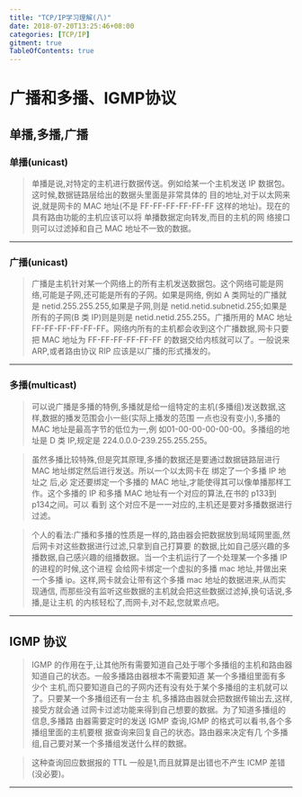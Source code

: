 ```yaml
---
title: "TCP/IP学习理解(八)"
date: 2018-07-20T13:25:46+08:00
categories: [TCP/IP]
gitment: true
TableOfContents: true
---
```


# 广播和多播、IGMP协议

## 单播,多播,广播

### 单播(unicast)

>单播是说,对特定的主机进行数据传送。例如给某一个主机发送 IP 数据包。这时候,数据链路层给出的数据头里面是非常具体的 目的地址,对于以太网来 说,就是网卡的 MAC 地址(不是 FF-FF-FF-FF-FF-FF 这样的地址)。现在的具有路由功能的主机应该可以将 单播数据定向转发,而目的主机的网 络接口则可以过滤掉和自己 MAC 地址不一致的数据。

<hr />

### 广播(unicast)

>广播是主机针对某一个网络上的所有主机发送数据包。这个网络可能是网络,可能是子网,还可能是所有的子网。如果是网络, 例如 A 类网址的广播就是 netid.255.255.255,如果是子网,则是 netid.netid.subnetid.255;如果是所有的子网(B 类 IP)则是则是 netid.netid.255.255。广播所用的 MAC 地址 FF-FF-FF-FF-FF-FF。网络内所有的主机都会收到这个广播数据,网卡只要把 MAC 地址为 FF-FF-FF-FF-FF-FF 的数据交给内核就可以了。一般说来 ARP,或者路由协议 RIP 应该是以广播的形式播发的。

<hr />

### 多播(multicast)

>可以说广播是多播的特例,多播就是给一组特定的主机(多播组)发送数据,这样,数据的播发范围会小一些(实际上播发的范围 一点也没有变小),多播的 MAC 地址是最高字节的低位为一,例 如01-00-00-00-00-00。多播组的地址是 D 类 IP,规定是 224.0.0.0-239.255.255.255。<br />

>虽然多播比较特殊,但是究其原理,多播的数据还是要通过数据链路层进行 MAC 地址绑定然后进行发送。所以一个以太网卡在 绑定了一个多播 IP 地址之 后,必 定还要绑定一个多播的 MAC 地址,才能使得其可以像单播那样工作。这个多播的 IP 和多播 MAC 地址有一个对应的算法,在书的 p133到 p134之间。可以 看到 这个对应不是一一对应的,主机还是要对多播数据进行过滤。<br />

>个人的看法:广播和多播的性质是一样的,路由器会把数据放到局域网里面,然后网卡对这些数据进行过滤,只拿到自己打算要 的数据,比如自己感兴趣的多 播数据,自己感兴趣的组播数据。当一个主机运行了一个处理某一个多播 IP 的进程的时候,这个进程 会给网卡绑定一个虚拟的多播 mac 地址,并做出来一个多播 ip。这样,网卡就会让带有这个多播 mac 地址的数据进来,从而实现通信, 而那些没有监听这些数据的主机就会把这些数据过滤掉,换句话说,多播,是让主机 的内核轻松了,而网卡,对不起,您就累点吧。<br />

<hr />

## IGMP 协议

>IGMP 的作用在于,让其他所有需要知道自己处于哪个多播组的主机和路由器知道自己的状态。一般多播路由器根本不需要知道 某一个多播组里面有多少个 主机,而只要知道自己的子网内还有没有处于某个多播组的主机就可以了。只要某一个多播组还有一台主 机,多播路由器就会把数据传输出去,这样,接受方就会通 过网卡过滤功能来得到自己想要的数据。为了知道多播组的信息,多播路 由器需要定时的发送 IGMP 查询,IGMP 的格式可以看书,各个多播组里面的主机要根 据查询来回复自己的状态。路由器来决定有几 个多播组,自己要对某一个多播组发送什么样的数据。<br />

>这种查询回应数据报的 TTL 一般是1,而且就算是出错也不产生 ICMP 差错(没必要)。<br />

<hr />